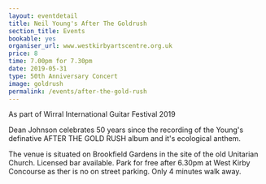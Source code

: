 ```yaml
---
layout: eventdetail
title: Neil Young's After The Goldrush
section_title: Events
bookable: yes
organiser_url: www.westkirbyartscentre.org.uk
price: 8
time: 7.00pm for 7.30pm
date: 2019-05-31
type: 50th Anniversary Concert
image: goldrush
permalink: /events/after-the-gold-rush
---
```


As part of Wirral International Guitar Festival 2019

Dean Johnson celebrates 50 years since the recording of the Young's definative AFTER THE GOLD RUSH album and it's ecological anthem.

The venue is situated on Brookfield Gardens in the site of the old Unitarian Church. Licensed bar available. Park for free after 6.30pm at West Kirby Concourse as ther is no on street parking. Only 4 minutes walk away.
